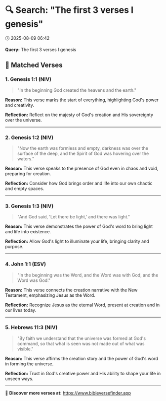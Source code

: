 # 🔍 Search: "The first 3 verses I genesis"
🕒 2025-08-09 06:42

**Query:** The first 3 verses I genesis

## 📖 Matched Verses

### 1. Genesis 1:1 (NIV)
> "In the beginning God created the heavens and the earth."

**Reason:** This verse marks the start of everything, highlighting God's power and creativity.

**Reflection:** Reflect on the majesty of God's creation and His sovereignty over the universe.

---

### 2. Genesis 1:2 (NIV)
> "Now the earth was formless and empty, darkness was over the surface of the deep, and the Spirit of God was hovering over the waters."

**Reason:** This verse speaks to the presence of God even in chaos and void, preparing for creation.

**Reflection:** Consider how God brings order and life into our own chaotic and empty spaces.

---

### 3. Genesis 1:3 (NIV)
> "And God said, 'Let there be light,' and there was light."

**Reason:** This verse demonstrates the power of God's word to bring light and life into existence.

**Reflection:** Allow God's light to illuminate your life, bringing clarity and purpose.

---

### 4. John 1:1 (ESV)
> "In the beginning was the Word, and the Word was with God, and the Word was God."

**Reason:** This verse connects the creation narrative with the New Testament, emphasizing Jesus as the Word.

**Reflection:** Recognize Jesus as the eternal Word, present at creation and in our lives today.

---

### 5. Hebrews 11:3 (NIV)
> "By faith we understand that the universe was formed at God's command, so that what is seen was not made out of what was visible."

**Reason:** This verse affirms the creation story and the power of God's word in forming the universe.

**Reflection:** Trust in God's creative power and His ability to shape your life in unseen ways.

---

🔗 **Discover more verses at:** https://www.bibleversefinder.app
